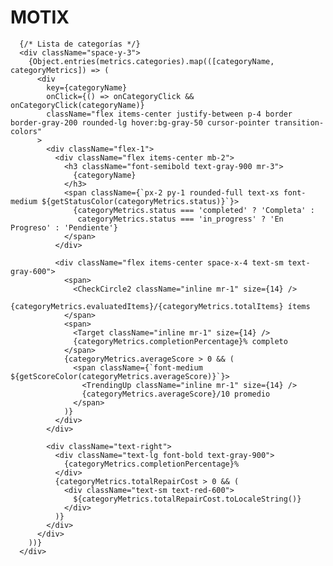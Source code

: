 # MOTIX
      {/* Lista de categorías */}
      <div className="space-y-3">
        {Object.entries(metrics.categories).map(([categoryName, categoryMetrics]) => (
          <div 
            key={categoryName}
            onClick={() => onCategoryClick && onCategoryClick(categoryName)}
            className="flex items-center justify-between p-4 border border-gray-200 rounded-lg hover:bg-gray-50 cursor-pointer transition-colors"
          >
            <div className="flex-1">
              <div className="flex items-center mb-2">
                <h3 className="font-semibold text-gray-900 mr-3">
                  {categoryName}
                </h3>
                <span className={`px-2 py-1 rounded-full text-xs font-medium ${getStatusColor(categoryMetrics.status)}`}>
                  {categoryMetrics.status === 'completed' ? 'Completa' :
                   categoryMetrics.status === 'in_progress' ? 'En Progreso' : 'Pendiente'}
                </span>
              </div>
              
              <div className="flex items-center space-x-4 text-sm text-gray-600">
                <span>
                  <CheckCircle2 className="inline mr-1" size={14} />
                  {categoryMetrics.evaluatedItems}/{categoryMetrics.totalItems} ítems
                </span>
                <span>
                  <Target className="inline mr-1" size={14} />
                  {categoryMetrics.completionPercentage}% completo
                </span>
                {categoryMetrics.averageScore > 0 && (
                  <span className={`font-medium ${getScoreColor(categoryMetrics.averageScore)}`}>
                    <TrendingUp className="inline mr-1" size={14} />
                    {categoryMetrics.averageScore}/10 promedio
                  </span>
                )}
              </div>
            </div>
            
            <div className="text-right">
              <div className="text-lg font-bold text-gray-900">
                {categoryMetrics.completionPercentage}%
              </div>
              {categoryMetrics.totalRepairCost > 0 && (
                <div className="text-sm text-red-600">
                  ${categoryMetrics.totalRepairCost.toLocaleString()}
                </div>
              )}
            </div>
          </div>
        ))}
      </div>